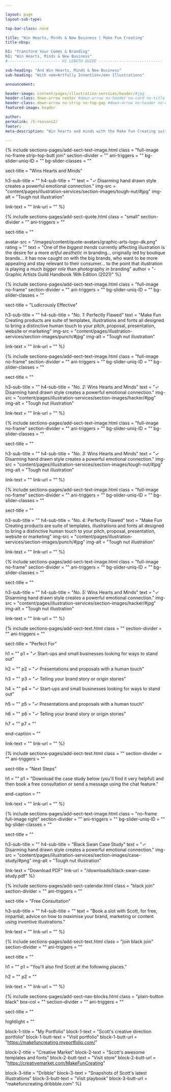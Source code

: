 ```yaml
---

layout: page
layout-sub-type:

top-bar-class: none

title: "Win Hearts, Minds & New Business | Make Fun Creating"
title-nbsp:

h1: "Transform Your Comms & Branding"
h1: "Win Hearts, Minds & New Business"
#----------------------- H1 LENGTH GUIDE ----------------------------

sub-heading: "And Win Hearts, Minds & New Business"
sub-heading: "With <em>Artfully Inventive</em> Illustrations"

announcement:

header-image: content/pages/illustration-services/header/#jpg
header-class: down-arrow center #down-arrow no-header no-card no-title narrow overlay white-text center no-image no-strip
header-class: down-arrow no-strip no-top-gap #down-arrow no-header no-card no-title narrow overlay white-text center no-image no-strip
featured-image: header

author:
permalink: /5-reasons2/
footer:
meta-description: "Win hearts and minds with the Make Fun Creating suite of illustrated products. Designed to bring a distinctive human touch to your presentations, proposals, pitches and marketing."

---
```








<!-- SECTION TEXT & IMAGE -->
{% include sections-pages/add-sect-text-image.html
  class = "full-image no-frame strip-top-butt join"
  section-divider = ""
  ani-triggers = ""
  bg-slider-uniq-ID = ""
  bg-slider-classes = ""

  sect-title = "Wins Hearts and Minds"

  h3-sub-title = ""
  h4-sub-title = ""
  text = "<em>&#10003;</em> Disarming hand drawn style creates a powerful emotional connection."
  img-src = "content/pages/illustration-services/section-images/tough-nut/#jpg"
  img-alt = "Tough nut illustration"

  link-text = ""
  link-url = ""
%}




<!-- SECTION QUOTE -->
{% include sections-pages/add-sect-quote.html
  class = "small"
  section-divider = ""
  ani-triggers = ""

  sect-title = ""

  avatar-src = "/images/content/quote-avatars/graphic-arts-logo-dk.png"
  rating = ""
  text = "One of the <em>biggest trends</em> currently affecting illustration is the desire for a more <em>artful aesthetic</em> in branding... originally led by boutique brands... it has now caught on with the big brands, who want to be more appealing and stay relevant to their consumer... to the point that illustration is playing a much <em>bigger role</em> than photography in branding"
  author = "- Graphic Artists Guild Handbook 16th Edition (2021)"
%}





<!-- SECTION TEXT & IMAGE -->
{% include sections-pages/add-sect-text-image.html
  class = "full-image no-frame"
  section-divider = ""
  ani-triggers = ""
  bg-slider-uniq-ID = ""
  bg-slider-classes = ""

  sect-title = "Ludicrously Effective"

  h3-sub-title = ""
  h4-sub-title = "<em>No. 1:</em> Perfectly Flawed"
  text = "Make Fun Creating products are suite of templates, illustrations and fonts all designed to bring a distinctive human touch to your pitch, proposal, presentation, website or marketing"
  img-src = "content/pages/illustration-services/section-images/punch/#jpg"
  img-alt = "Tough nut illustration"

  link-text = ""
  link-url = ""
%}






<!-- SECTION TEXT & IMAGE -->
{% include sections-pages/add-sect-text-image.html
  class = "full-image no-frame"
  section-divider = ""
  ani-triggers = ""
  bg-slider-uniq-ID = ""
  bg-slider-classes = ""

  sect-title = ""

  h3-sub-title = ""
  h4-sub-title = "<em>No. 2:</em> Wins Hearts and Minds"
  text = "<em>&#10003;</em> Disarming hand drawn style creates a powerful emotional connection."
  img-src = "content/pages/illustration-services/section-images/hacker/#jpg"
  img-alt = "Tough nut illustration"

  link-text = ""
  link-url = ""
%}





<!-- SECTION TEXT & IMAGE -->
{% include sections-pages/add-sect-text-image.html
  class = "full-image no-frame"
  section-divider = ""
  ani-triggers = ""
  bg-slider-uniq-ID = ""
  bg-slider-classes = ""

  sect-title = ""

  h3-sub-title = ""
  h4-sub-title = "<em>No. 3:</em> Wins Hearts and Minds"
  text = "<em>&#10003;</em> Disarming hand drawn style creates a powerful emotional connection."
  img-src = "content/pages/illustration-services/section-images/tough-nut/#jpg"
  img-alt = "Tough nut illustration"

  link-text = ""
  link-url = ""
%}





<!-- SECTION TEXT & IMAGE -->
{% include sections-pages/add-sect-text-image.html
  class = "full-image no-frame"
  section-divider = ""
  ani-triggers = ""
  bg-slider-uniq-ID = ""
  bg-slider-classes = ""

  sect-title = ""

  h3-sub-title = ""
  h4-sub-title = "<em>No. 4:</em> Perfectly Flawed"
  text = "Make Fun Creating products are suite of templates, illustrations and fonts all designed to bring a distinctive human touch to your pitch, proposal, presentation, website or marketing"
  img-src = "content/pages/illustration-services/section-images/punch/#jpg"
  img-alt = "Tough nut illustration"

  link-text = ""
  link-url = ""
%}






<!-- SECTION TEXT & IMAGE -->
{% include sections-pages/add-sect-text-image.html
  class = "full-image no-frame"
  section-divider = ""
  ani-triggers = ""
  bg-slider-uniq-ID = ""
  bg-slider-classes = ""

  sect-title = ""

  h3-sub-title = ""
  h4-sub-title = "<em>No. 5:</em> Wins Hearts and Minds"
  text = "<em>&#10003;</em> Disarming hand drawn style creates a powerful emotional connection."
  img-src = "content/pages/illustration-services/section-images/hacker/#jpg"
  img-alt = "Tough nut illustration"

  link-text = ""
  link-url = ""
%}









<!-- SECTION TEXT -->
{% include sections-pages/add-sect-text.html
  class = ""
  section-divider = ""
  ani-triggers = ""

  sect-title = "Perfect For"
  
  h1 = ""
  p1 = "<em>&#10003;</em> Start-ups and small businesses looking for ways to stand out"
  
  h2 = ""
  p2 = "<em>&#10003;</em> Presentations and proposals with a human touch"

  h3 = ""
  p3 = "<em>&#10003;</em> Telling your brand story or origin stories"

  h4 = ""
  p4 = "<em>&#10003;</em> Start-ups and small businesses looking for ways to stand out"
  
  h5 = ""
  p5 = "<em>&#10003;</em> Presentations and proposals with a human touch"

  h6 = ""
  p6 = "<em>&#10003;</em> Telling your brand story or origin stories"

  h7 = ""
  p7 = ""

  end-caption = ""
  
  link-text = ""
  link-url = ""
%}



<!-- SECTION TEXT -->
{% include sections-pages/add-sect-text.html
  class = ""
  section-divider = ""
  ani-triggers = ""

  sect-title = "Next Steps"
  
  h1 = ""
  p1 = "Download the case study below (you'll find it very helpful) and then book a free consultation or send a message using the chat feature."

  end-caption = ""
  
  link-text = ""
  link-url = ""
%}


<!-- SECTION TEXT & IMAGE -->
{% include sections-pages/add-sect-text-image.html
  class = "no-frame full-image right"
  section-divider = ""
  ani-triggers = ""
  bg-slider-uniq-ID = ""
  bg-slider-classes = ""

  sect-title = ""

  h3-sub-title = ""
  h4-sub-title = "Black Swan Case Study"
  text = "<em>&#10003;</em> Disarming hand drawn style creates a powerful emotional connection."
  img-src = "content/pages/illustration-services/section-images/case-study/#png"
  img-alt = "Tough nut illustration"

  link-text = "Download PDF"
  link-url = "/downloads/black-swan-case-study.pdf"
%}







<!-- SECTION TEXT & IMAGE -->
{% include sections-pages/add-sect-calendar.html
  class = "black join"
  section-divider = ""
  ani-triggers = ""

  sect-title = "Free Consultation"

  h3-sub-title = ""
  h4-sub-title = ""
  text = "Book a slot with Scott, for free, impartial, advice on how to maximise your brand, marketing or content using inventive illustrations."


  link-text = ""
  link-url = ""
%}




<!-- SECTION TEXT -->
{% include sections-pages/add-sect-text.html
  class = "join black join"
  section-divider = ""
  ani-triggers = ""

  sect-title = ""
  
  h1 = ""
  p1 = "You'll also find Scott at the following places."
  
  h2 = ""
  p2 = ""
  
  link-text = ""
  link-url = ""
%}



<!-- SECTION NAV BLOCKS -->
{% include sections-pages/add-sect-nav-blocks.html
  class = "plain-button black"
  box-col = ""
  section-divider = ""
  ani-triggers = ""

  sect-title = ""

  hightlight = ""
  
  block-1-title = "My Portfolio"
  block-1-text = "Scott's creative direction portfolio"
  block-1-butt-text = "Visit portfolio"
  block-1-butt-url = "https://makefuncreating.myportfolio.com/"

  block-2-title = "Creative Market"
  block-2-text = "Scott's awesome templates and fonts"
  block-2-butt-text = "Visit store"
  block-2-butt-url = "https://creativemarket.com/MakeFunCreating"

  block-3-title = "Dribble"
  block-3-text = "Snapshots of Scott's latest illustrations"
  block-3-butt-text = "Visit playbook"
  block-3-butt-url = "makefuncreating.dribbble.com"
%} 







